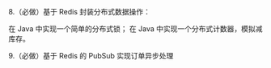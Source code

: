 8.（必做）基于 Redis 封装分布式数据操作：

在 Java 中实现一个简单的分布式锁；
在 Java 中实现一个分布式计数器，模拟减库存。

9.（必做）基于 Redis 的 PubSub 实现订单异步处理